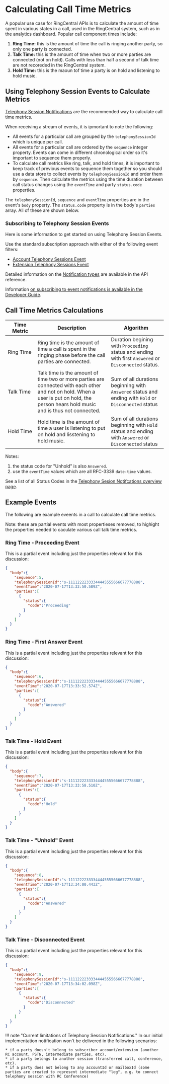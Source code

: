 # Calculating Call Time Metrics

A popular use case for RingCentral APIs is to calculate the amount of time spent in various states in a call, used in the RingCentral system, such as in the analytics dashboard. Popular call component times include:

1. **Ring Time:** this is the amount of time the call is ringing another party, so only one party is connected.
1. **Talk Time:** this is the amount of time when two or more parties are connected (not on hold). Calls with less than half a second of talk time are not recoreded in the RingCentral system.
1. **Hold Time:** this is the maoun tof time a party is on hold and listening to hold music.

## Using Telephony Session Events to Calculate Metrics

[Telephony Session Notifications](../telephony-session-notifications) are the recommended way to calculate call time metrics.

When receiving a stream of events, it is ipmortant to note the following:

* All events for a particular call are grouped by the `telephonySessionId` which is unique per call.
* All events for a particular call are ordered by the `sequence` integer property. Events can come in different chronological order so it's important to sequence them properly.
* To calculate call metrics like ring, talk, and hold times, it is important to keep track of previous events to sequence them together so you should use a data store to collect events by `telephonySessionId` and order them by `sequence`. Then calculate the metrics using the time duration between call status changes using the `eventTime` and party `status.code` properties.

The `telephonySessionId`, `sequence` and `eventTime` properties are in the event's `body` property. The `status.code` property is in the body's `parties` array. All of these are shown below.

### Subscribing to Telephony Session Events

Here is some information to get started on using Telephony Session Events.

Use the standard subscription approach with either of the following event filters:

* [Account Telephony Sessions Event](https://developers.ringcentral.com/api-reference/Account-Telephony-Sessions-Event)
* [Extension Telephony Sessions Event](https://developers.ringcentral.com/api-reference/Extension-Telephony-Sessions-Event)

Detailed information on the [Notification types](https://developers.ringcentral.com/api-reference/Account-Presence-Event) are available in the API reference.

Information [on subscribing to event notifications is available in the Developer Guide](../../notifications).

## Call Time Metrics Calculations

| Time Metric | Description | Algorithm |
|-------------|-------------|-------------|
| Ring&nbsp;Time| Ring time is the amount of time a call is spent in the ringing phase before the call parties are connected. | Duration begining with `Proceeding` status and ending with first `Answered` or `Disconnected` status. |
| Talk&nbsp;Time | Talk time is the amount of time two or more parties are connected with each other and not on hold. When a user is put on hold, the person hears hold music and is thus not connected. | Sum of all durations beginning with `Answered` status and ending with `Hold` or `Disconnected` status |
| Hold&nbsp;Time | Hold time is the amount of time a user is listening to put on hold and lisstening to hold music. | Sum of all durations beginning with `Hold` status and ending with `Answered` or `Disconnected` status |

Notes:

1. the status code for "Unhold" is also `Answered`.
1. use the `eventTime` values which are all RFC-3339 `date-time` values.

See a list of all Status Codes in the [Telephony Sesion Notifcations overview page](../telephony-session-notifications).

## Example Events

The following are example eveents in a call to calculate call time metrics.

Note: these are partial events with most propertieses removed, to highight the properties needed to caculate various call talk time metrics.

### Ring Time - Proceeding Event

This is a partial event including just the properties relevant for this discussion:

```json
{
  "body":{
    "sequence":5,
    "telephonySessionId":"s-11112222333344445555666677778888",
    "eventTime":"2020-07-17T13:33:50.589Z",
    "parties":[
      {
        "status":{
          "code":"Proceeding"
        }
      }
    ]
  }
}
```

### Ring Time - First Answer Event

This is a partial event including just the properties relevant for this discussion:

```json
{
  "body":{
    "sequence":6,
    "telephonySessionId":"s-11112222333344445555666677778888",
    "eventTime":"2020-07-17T13:33:52.574Z",
    "parties":[
      {
        "status":{
          "code":"Answered"
        }
      }
    ]
  }
}
```
### Talk Time - Hold Event

This is a partial event including just the properties relevant for this discussion:

```json
{
  "body":{
    "sequence":7,
    "telephonySessionId":"s-11112222333344445555666677778888",
    "eventTime":"2020-07-17T13:33:58.510Z",
    "parties":[
      {
        "status":{
          "code":"Hold"
        }
      }
    ]
  }
}
```

### Talk Time - "Unhold" Event

This is a partial event including just the properties relevant for this discussion:

```json
{
  "body":{
    "sequence":8,
    "telephonySessionId":"s-11112222333344445555666677778888",
    "eventTime":"2020-07-17T13:34:00.443Z",
    "parties":[
      {
        "status":{
          "code":"Answered"
        }
      }
    ]
  }
}
```

### Talk Time - Disconnected Event

This is a partial event including just the properties relevant for this discussion:

```json
{
  "body":{
    "sequence":9,
    "telephonySessionId":"s-11112222333344445555666677778888",
    "eventTime":"2020-07-17T13:34:02.098Z",
    "parties":[
      {
        "status":{
          "code":"Disconnected"
        }
      }
    ]
  }
}
```

!!! note "Current limitations of Telephony Session Notifications."
    In our initial implementation notification won't be delivered in the following scenarios:
    
    * if a party doesn't belong to subscriber account/extension (another RC account, PSTN, intermediate parties, etc).
    * if a party belongs to another session (transferred call, conference, etc).
    * if a party does not belong to any accountId or mailboxId (some parties are created to represent intermediate "leg", e.g. to connect telephony session with RC Conference)
